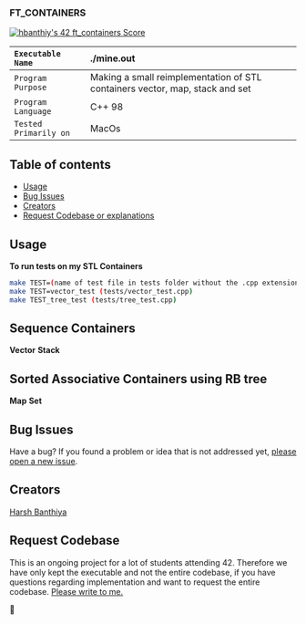   <h3 align="left">FT_CONTAINERS</h3>

  <p align="left">
    <a href="https://github.com/harshbanthiya/FT_CONTAINERS">
    <a href="https://github.com/JaeSeoKim/badge42"><img src="https://badge42.vercel.app/api/v2/cl2xrmmu4000609mlo05k9qg8/project/2798787" alt="hbanthiy's 42 ft_containers Score" /></a>
    </a>
 </p>
  
   ``Executable Name`` | ./mine.out 
   :--------------- | :---------------
   ``Program Purpose`` | Making a small reimplementation of STL containers vector, map, stack and set
   ``Program Language`` | C++ 98
   ``Tested Primarily on`` | MacOs    



## Table of contents

- [Usage](#Usage)
- [Bug Issues](#bug-issues)
- [Creators](#creators)
- [Request Codebase or explanations](#request-codebase)


## Usage

**To run tests on my STL Containers**
```sh
make TEST=(name of test file in tests folder without the .cpp extension)
make TEST=vector_test (tests/vector_test.cpp)
make TEST_tree_test (tests/tree_test.cpp)
```


## Sequence Containers 

**Vector** 
**Stack** 

## Sorted Associative Containers using RB tree

**Map** 
**Set** 



## Bug Issues 

Have a bug? If you found a problem or idea that is not addressed yet, [please open a new issue](https://github.com/harshbanthiya/FT_CONTAINERS/issues/new).


## Creators

[Harsh Banthiya](https://github.com/harshbanthiya)


## Request Codebase 

This is an ongoing project for a lot of students attending 42. Therefore we have only kept the executable and not the entire codebase, if you have questions regarding implementation and want to request the entire codebase. [Please write to me.](mailto:banthiyaharsh01@gmail.com?subject=[GitHub]%20Request%20Codebase%20Minishell%20Or%20Implementation)


:metal:

